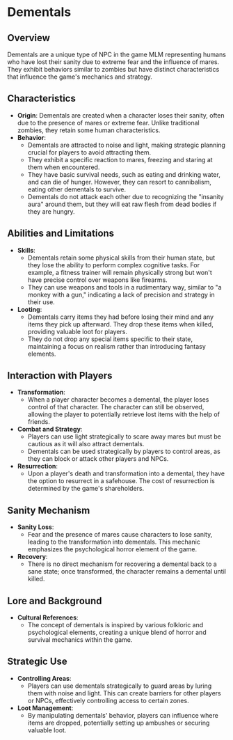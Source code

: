 # Dementals

## Overview
Dementals are a unique type of NPC in the game MLM representing humans who have lost their sanity due to extreme fear and the influence of mares. They exhibit behaviors similar to zombies but have distinct characteristics that influence the game's mechanics and strategy.

## Characteristics
- **Origin**: Dementals are created when a character loses their sanity, often due to the presence of mares or extreme fear. Unlike traditional zombies, they retain some human characteristics.
- **Behavior**: 
  - Dementals are attracted to noise and light, making strategic planning crucial for players to avoid attracting them.
  - They exhibit a specific reaction to mares, freezing and staring at them when encountered.
  - They have basic survival needs, such as eating and drinking water, and can die of hunger. However, they can resort to cannibalism, eating other dementals to survive.
  - Dementals do not attack each other due to recognizing the "insanity aura" around them, but they will eat raw flesh from dead bodies if they are hungry.

## Abilities and Limitations
- **Skills**: 
  - Dementals retain some physical skills from their human state, but they lose the ability to perform complex cognitive tasks. For example, a fitness trainer will remain physically strong but won't have precise control over weapons like firearms.
  - They can use weapons and tools in a rudimentary way, similar to "a monkey with a gun," indicating a lack of precision and strategy in their use.
- **Looting**: 
  - Dementals carry items they had before losing their mind and any items they pick up afterward. They drop these items when killed, providing valuable loot for players.
  - They do not drop any special items specific to their state, maintaining a focus on realism rather than introducing fantasy elements.

## Interaction with Players
- **Transformation**: 
  - When a player character becomes a demental, the player loses control of that character. The character can still be observed, allowing the player to potentially retrieve lost items with the help of friends.
- **Combat and Strategy**: 
  - Players can use light strategically to scare away mares but must be cautious as it will also attract dementals.
  - Dementals can be used strategically by players to control areas, as they can block or attack other players and NPCs.
- **Resurrection**: 
  - Upon a player's death and transformation into a demental, they have the option to resurrect in a safehouse. The cost of resurrection is determined by the game's shareholders.

## Sanity Mechanism
- **Sanity Loss**: 
  - Fear and the presence of mares cause characters to lose sanity, leading to the transformation into dementals. This mechanic emphasizes the psychological horror element of the game.
- **Recovery**: 
  - There is no direct mechanism for recovering a demental back to a sane state; once transformed, the character remains a demental until killed.

## Lore and Background
- **Cultural References**: 
  - The concept of dementals is inspired by various folkloric and psychological elements, creating a unique blend of horror and survival mechanics within the game.

## Strategic Use
- **Controlling Areas**: 
  - Players can use dementals strategically to guard areas by luring them with noise and light. This can create barriers for other players or NPCs, effectively controlling access to certain zones.
- **Loot Management**: 
  - By manipulating dementals' behavior, players can influence where items are dropped, potentially setting up ambushes or securing valuable loot.